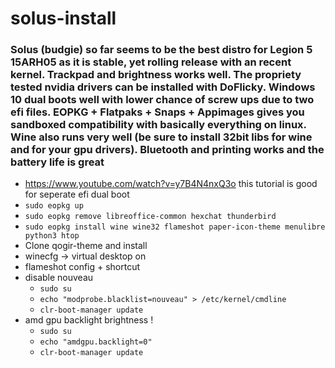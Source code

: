 # solus-install
### Solus (budgie) so far seems to be the best distro for Legion 5 15ARH05 as it is stable, yet rolling release with an recent kernel. Trackpad and brightness works well. The propriety tested nvidia drivers can be installed with DoFlicky. Windows 10 dual boots well with lower chance of screw ups due to two efi files. EOPKG + Flatpaks + Snaps + Appimages gives you sandboxed compatibility with basically everything on linux. Wine also runs very well (be sure to install 32bit libs for wine and for your gpu drivers). Bluetooth and printing works and the battery life is great
- https://www.youtube.com/watch?v=y7B4N4nxQ3o this tutorial is good for seperate efi dual boot
- `sudo eopkg up`
- `sudo eopkg remove libreoffice-common hexchat thunderbird`
- `sudo eopkg install wine wine32 flameshot paper-icon-theme menulibre python3 htop`
- Clone qogir-theme and install
- winecfg -> virtual desktop on
- flameshot config + shortcut
- disable nouveau
  - `sudo su`
  - `echo "modprobe.blacklist=nouveau" > /etc/kernel/cmdline`
  - `clr-boot-manager update`
- amd gpu backlight brightness !
  - `sudo su`
  - `echo "amdgpu.backlight=0"`
  - `clr-boot-manager update`
